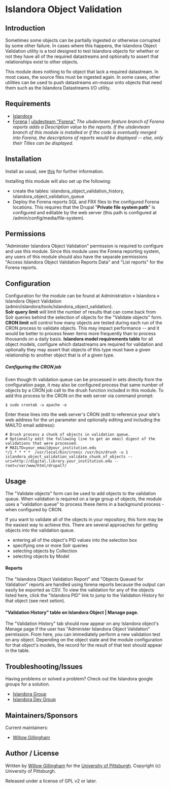 # Islandora Object Validation

## Introduction

Sometimes some objects can be partially ingested or otherwise corrupted by some other failure.  In cases where this happens, the Islandora Object Validation utility is a tool designed to test Islandora objects for whether or not they have all of the required datastreams and optionally to assert that relationships exist to other objects.

This module does nothing to fix object that lack a required datastream.  In most cases, the source files must be ingested again.  In some cases, other utilities can be used to push datastreams *en-masse* onto objects that need them such as the Islandora Datastreams I/O utility.

## Requirements

* [Islandora](https://github.com/Islandora/islandora)
* [Forena](https://git.drupal.org/project/forena.git) | [ulsdevteam "Forena"](https://github.com/ulsdevteam/forena.git) *The ulsdevteam feature branch of Forena reports adds a Description value to the reports.  If the ulsdevteam branch of this module is installed or if the code is eventually merged into Forena, the descriptions of reports would be displayed -- else, only their Titles can be displayed.*

## Installation

Install as usual, see [this](https://drupal.org/documentation/install/modules-themes/modules-7) for further information.

Installing this module will also set up the following:
 - create the tables: islandora_object_validation_history, islandora_object_validation_queue
 - Deploy the Forena reports SQL and FRX files to the configured Forena locations.  This requires that the Drupal "**Private file system path**" is configured and editable by the web server (this path is configured at /admin/config/media/file-system).

## Permissions
"Administer Islandora Object Validation" permission is required to configure and use this module.  Since this module uses the Forena reporting system, any users of this module should also have the separate permissions "Access Islandora Object Validation Reports Data" and "List reports" for the Forena reports.

## Configuration
Configuration for the module can be found at Administration » Islandora » Islandora Object Validation (admin/islandora/tools/islandora_object_validation).  
**Solr query limit** will limit the number of results that can come back from Solr queries behind the selection of objects for the "Validate objects" form.
**CRON limit** will control how many objects are tested during each run of the CRON process to validate objects.  This may impact performance -- and it would be better to process fewer items more frequently than to process thousands on a daily basis.
**Islandora model requirements table** for all object models, configure which datastreams are required for validation and optionally they may assert that objects of this type must have a given relationship to another object that is of a given type.

##### Configuring the CRON job
Even though th validation queue can be processed in sets directly from the configuration page, it may also be configured process that same number of objects by a CRON job call to the drush function included in this module.  To add this process to the CRON on the web server via command prompt:
```
$ sudo crontab -u apache -e
```
Enter these lines into the web server's CRON (edit to reference your site's web address for the uri parameter and optionally editing and including the MAILTO email address):
```
# Drush process a chunk of objects in validation queue.
# Optionally edit the following line to get an email digest of the validations that were processed.
# MAILTO=your_email@your_institution.edu
*/1 * * * *  /usr/local/bin/cronic /usr/bin/drush -u 1 islandora_object_validation_validate_chunk_of_objects --uri=http://digital.library.your_institution.edu --root=/var/www/html/drupal7/
```

## Usage
The "Validate objects" form can be used to add objects to the validation queue.  When validation is required on a large group of objects, the module uses a "validation queue" to process these items in a background process - when configured by CRON.

If you want to validate all of the objects in your repository, this form may be the easiest way to achieve this.  There are several approaches for getting objects into the validation queue.  
* entering all of the object's PID values into the selection box
* specifying one or more Solr queries
* selecting objects by Collection
* selecting objects by Model

#### Reports
The "Islandora Object Validation Report" and "Objects Queued for Validation" reports are handled using forena reports because the output can easily be exported as CSV.  To view the validation for any of the objects listed here, click the "Islandora PID" link to jump to the Validation History for that object (see next setion).

#### "Validation History" table on Islandora Object | Manage page. 
The "Validation History" tab should now appear on any Islandora object's Manage page if the user has "Administer Islandora Object Validation" permission.  From here, you can immediately perform a new validation test on any object.  Depending on the object state and the module configuration for that object's models, the record for the result of that test should appear in the table.

## Troubleshooting/Issues
Having problems or solved a problem? Check out the Islandora google groups for a solution.

* [Islandora Group](https://groups.google.com/forum/?hl=en&fromgroups#!forum/islandora)
* [Islandora Dev Group](https://groups.google.com/forum/?hl=en&fromgroups#!forum/islandora-dev)


## Maintainers/Sponsors

Current maintainers:

* [Willow Gillingham](https://github.com/bgilling)

## Author / License
Written by [Willow Gillingham](https://github.com/bgilling) for the [University of Pittsburgh](http://www.pitt.edu).  Copyright (c) University of Pittsburgh.

Released under a license of GPL v2 or later.
